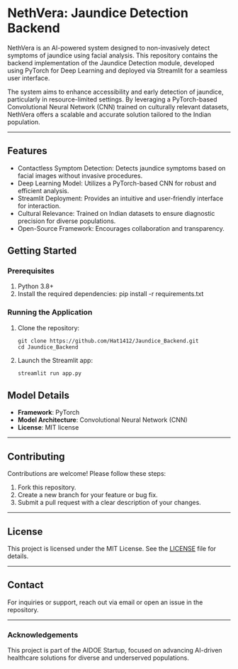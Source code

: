 
# NethVera: Jaundice Detection Backend  
NethVera is an AI-powered system designed to non-invasively detect symptoms of jaundice using facial analysis. This repository contains the backend implementation of the Jaundice Detection module, developed using PyTorch for Deep Learning and deployed via Streamlit for a seamless user interface.

The system aims to enhance accessibility and early detection of jaundice, particularly in resource-limited settings. By leveraging a PyTorch-based Convolutional Neural Network (CNN) trained on culturally relevant datasets, NethVera offers a scalable and accurate solution tailored to the Indian population.

---

## Features  
- Contactless Symptom Detection: Detects jaundice symptoms based on facial images without invasive procedures.  
- Deep Learning Model: Utilizes a PyTorch-based CNN for robust and efficient analysis.  
- Streamlit Deployment: Provides an intuitive and user-friendly interface for interaction.  
- Cultural Relevance: Trained on Indian datasets to ensure diagnostic precision for diverse populations.  
- Open-Source Framework: Encourages collaboration and transparency.  

## Getting Started  

### Prerequisites  
1. Python 3.8+  
2. Install the required dependencies: pip install -r requirements.txt
   

### Running the Application  

1. Clone the repository:  

   ```
   git clone https://github.com/Hat1412/Jaundice_Backend.git
   cd Jaundice_Backend
   ```  

2. Launch the Streamlit app:  
   ```bash
   streamlit run app.py
   ```  


## Model Details  
- **Framework**: PyTorch  
- **Model Architecture**: Convolutional Neural Network (CNN)  
- **License**: MIT license

---
## Contributing  
Contributions are welcome! Please follow these steps:  
1. Fork this repository.  
2. Create a new branch for your feature or bug fix.  
3. Submit a pull request with a clear description of your changes.  

---

## License  
This project is licensed under the MIT License. See the [LICENSE](LICENSE) file for details.  

---

## Contact  
For inquiries or support, reach out via email or open an issue in the repository.  

---

### Acknowledgements  
This project is part of the AIDOE Startup, focused on advancing AI-driven healthcare solutions for diverse and underserved populations.  
